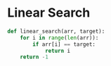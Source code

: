 # Linear Search

```python
def linear_search(arr, target):
    for i in range(len(arr)):
        if arr[i] == target:
            return i
    return -1
```